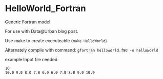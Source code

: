 # HelloWorld_Fortran
Generic Fortran model

For use with Data@Urban blog post.

Use make to create executeable (`make HelloWorld`)

Alternately compile with command:
`gfortran helloworld.f90 -o helloworld`

example Input file needed:
```
10
10.0 9.0 8.0 7.0 6.0 6.0 7.0 8.0 9.0 10.0
```
